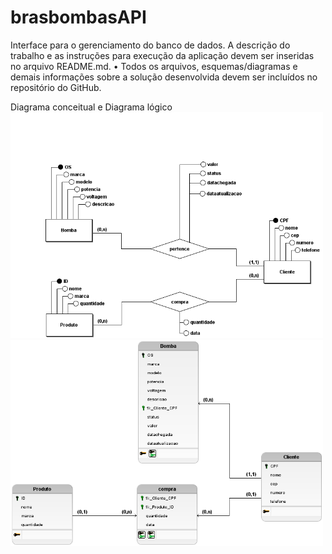 # brasbombasAPI
Interface para o gerenciamento do banco de dados.
A descrição do trabalho e as instruções para execução da aplicação devem ser 
inseridas no arquivo README.md. 
• Todos os arquivos, esquemas/diagramas e demais informações sobre a solução 
desenvolvida devem ser incluídos no repositório do GitHub. 

Diagrama conceitual e Diagrama lógico
<img src = "Diagramas/Brasbombasconceitual.png" width="500px">      <img src = "Diagramas/Brasbombaslogico.png" width="500px">
